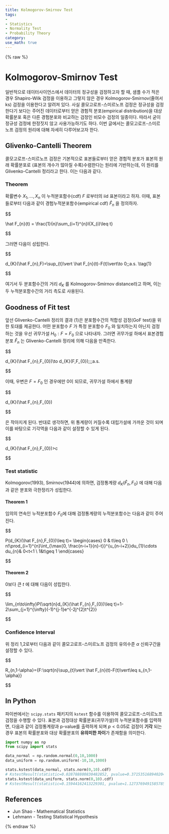 ```yaml
---
title: Kolmogorov-Smirnov Test
tags:
- 
- Statistics
- Normality Test
- Probability Theory
category: 
use_math: true
---
```

{% raw %}
# Kolmogorov-Smirnov Test

일반적으로 데이터사이언스에서 데이터의 정규성을 검정하고자 할 때, 샘플 수가 적은 경우 Shapiro-Wilk 검정을 이용하고 그렇지 않은 경우 Kolmogorov-Smirnov(줄여서 ks) 검정을 이용한다고 알려져 있다. 사실 콜모고로프-스미르노프 검정은 정규성을 검정한다기 보다는 주어진 데이터로부터 얻은 경험적 분포(empirical distribution)을 대상 확률분포 혹은 다른 경험분포와 비교하는 검정인 비모수 검정의 일종이다. 따라서 굳이 정규성 검정에 한정짓지 않고 사용가능하기도 하다. 이번 글에서는 콜모고로프-스미르노프 검정의 원리에 대해 자세히 다루어보고자 한다.

## Glivenko-Cantelli Theorem

콜모고로프-스미르노프 검정은 기본적으로 표본들로부터 얻은 경험적 분포가 표본의 원래 확률분포로 (표본의 개수가 많아질 수록)수렴한다는 원리에 기반하는데, 이 원리를 Glivenko-Cantelli 정리라고 한다. 이는 다음과 같다.

### Theorem
확률변수 $X_{1},\ldots,X_{n}$ 이 누적분포함수(cdf) $F$ 로부터의 iid 표본이라고 하자. 이때, 표본들로부터 다음과 같이 경험누적분포함수(empirical cdf) $\hat F_{n}$ 을 정의하자.


$$

\hat F_{n}(t) = \frac{1}{n}\sum_{i=1}^{n}I\{X_{i}\leq t\}


$$

그러면 다음이 성립한다.


$$

d_{K}(\hat F_{n},F)=\sup_{t}\vert \hat F_{n}(t)-F(t)\vert\to 0\;\;a.s. \tag{1}


$$

여기서 두 분포함수간의 거리 $d_{K}$ 를 Kolmogorov-Smirnov distance라고 하며, 이는 두 누적분포함수간의 거리 측도로 사용된다.

## Goodness of Fit test

앞선 Glivenko-Cantelli 정리의 결과 (1)은 분포함수간의 적합성 검정(GoF test)을 위한 토대를 제공한다. 어떤 분포함수 $F$ 가 특정 분포함수 $F_{0}$ 와 일치하는지 아닌지 검정하는 것을 우선 귀무가설 $H_{0}:F=F_{0}$ 으로 나타내자. 그러면 귀무가설 하에서 표본경험분포 $\hat F_{n}$ 는 Glivenko-Cantelli 정리에 의해 다음을 만족한다.


$$

d_{K}(\hat F_{n},F_{0})\to d_{K}(F,F_{0})\;\;\;a.s.


$$

이때, 우변은 $F=F_0$ 인 경우에만 0이 되므로, 귀무가설 하에서 통계량


$$

d_{K}(\hat F_{n},F_{0})


$$

은 작아지게 된다. 반대로 생각하면, 위 통계량이 커질수록 대립가설에 가까운 것이 되며 이를 바탕으로 기각역을 다음과 같이 설정할 수 있게 된다.


$$

d_{K}(\hat F_{n},F_{0})>c


$$

### Test statistic

Kolmogorov(1993), Smirnov(1944)에 의하면, 검정통계량 $d_{K}(\hat F_{n},F_0)$ 에 대해 다음과 같은 분포와 극한정리가 성립한다.

#### Theorem 1
임의의 연속인 누적분포함수 $F_0$에 대해 검정통계량의 누적분포함수는 다음과 같이 주어진다.

$$

P(d_{K}(\hat F_{n},F_{0})\leq t)=
\begin{cases}
0 & t\leq 0 \\
n!\prod_{i=1}^{n}\int_{\max\{0, \frac{n-i+1}{n}-t\}}^{u_{n-i+2}}du_{1}\cdots du_{n}& 0<t<1 \\
1&t\geq 1
\end{cases}


$$


#### Theorem 2
0보다 큰 $t$ 에 대해 다음이 성립한다.

$$

\lim_{n\to\infty}P(\sqrt{n}d_{K}(\hat F_{n},F_{0})\leq t)=1-2\sum_{j=1}^{\infty}(-1)^{j-1}e^{-2j^{2}t^{2}}


$$


### Confidence Interval

위 정리 1,2로부터 다음과 같이 콜모고로프-스미르노프 검정의 유의수준 $\alpha$ 신뢰구간을 설정할 수 있다.

$$

R_{n,1-\alpha}=\{F:\sqrt{n}\sup_{t}\vert \hat F_{n}(t)-F(t)\vert\leq s_{n,1-\alpha}\}


$$

## In Python

파이썬에서는 `scipy.stats` 패키지의 `kstest` 함수를 이용하여 콜모고로프-스미르노프 검정을 수행할 수 있다. 표본과 검정대상 확률분포(귀무가설)의 누적분포함수를 입력하면, 다음과 같이 검정통계량과 p-value를 출력하게 되며 $p<0.05$로 검정이 **기각** 되는 경우 표본의 확률분포와 대상 확률분포의 **유의미한 차이**가 존재함을 의미한다.

```python
import numpy as np 
from scipy import stats

data_normal = np.random.normal(0,10,1000)
data_uniform = np.random.uniform(-10,10,1000)

stats.kstest(data_normal, stats.norm(0,10).cdf)
# KstestResult(statistic=0.028788800830482852, pvalue=0.3715351689402041)
stats.kstest(data_uniform, stats.norm(0,10).cdf)
# KstestResult(statistic=0.15944162413229301, pvalue=1.1273769491585785e-22)

```

## References
- Jun Shao - Mathematical Statistics
- Lehmann - Testing Statistical Hypothesis



{% endraw %}